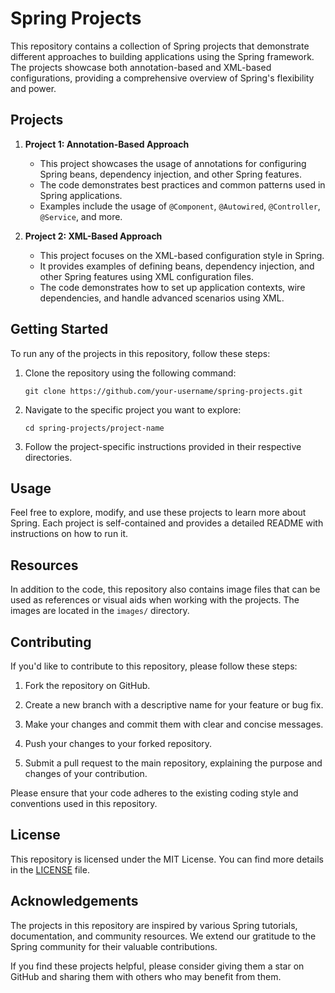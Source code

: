 # Spring Projects

This repository contains a collection of Spring projects that demonstrate different approaches to building applications using the Spring framework. The projects showcase both annotation-based and XML-based configurations, providing a comprehensive overview of Spring's flexibility and power.

## Projects

1. **Project 1: Annotation-Based Approach**
   - This project showcases the usage of annotations for configuring Spring beans, dependency injection, and other Spring features.
   - The code demonstrates best practices and common patterns used in Spring applications.
   - Examples include the usage of `@Component`, `@Autowired`, `@Controller`, `@Service`, and more.

2. **Project 2: XML-Based Approach**
   - This project focuses on the XML-based configuration style in Spring.
   - It provides examples of defining beans, dependency injection, and other Spring features using XML configuration files.
   - The code demonstrates how to set up application contexts, wire dependencies, and handle advanced scenarios using XML.

## Getting Started

To run any of the projects in this repository, follow these steps:

1. Clone the repository using the following command:
   ```
   git clone https://github.com/your-username/spring-projects.git
   ```

2. Navigate to the specific project you want to explore:
   ```
   cd spring-projects/project-name
   ```

3. Follow the project-specific instructions provided in their respective directories.

## Usage

Feel free to explore, modify, and use these projects to learn more about Spring. Each project is self-contained and provides a detailed README with instructions on how to run it.

## Resources

In addition to the code, this repository also contains image files that can be used as references or visual aids when working with the projects. The images are located in the `images/` directory.

## Contributing

If you'd like to contribute to this repository, please follow these steps:

1. Fork the repository on GitHub.

2. Create a new branch with a descriptive name for your feature or bug fix.

3. Make your changes and commit them with clear and concise messages.

4. Push your changes to your forked repository.

5. Submit a pull request to the main repository, explaining the purpose and changes of your contribution.

Please ensure that your code adheres to the existing coding style and conventions used in this repository.

## License

This repository is licensed under the MIT License. You can find more details in the [LICENSE](LICENSE) file.

## Acknowledgements

The projects in this repository are inspired by various Spring tutorials, documentation, and community resources. We extend our gratitude to the Spring community for their valuable contributions.

If you find these projects helpful, please consider giving them a star on GitHub and sharing them with others who may benefit from them.
